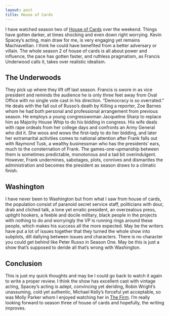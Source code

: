```yaml
---
layout: post
title: House of Cards
---
```

I have watched season two of [House of Cards][1] over the weekend. Things have gotten darker, at times shocking and even down right worrying. Kevin Spacey&#8217;s acting, main draw for me, is very engaging yet remains Machiavellian. I think he could have benefited from a better adversary or villain. The whole season 2 of house of cards is all about power and influence, the pace has gotten faster, and ruthless pragmatism, as Francis Underwood calls it, takes over realistic idealism. 

## The Underwoods 

They pick up where they lift off last season. Francis is swore in as vice president and reminds the audience he is only three feet away from Oval Office with no single vote cast in his direction. &#8220;Democracy is so overrated.&#8221; He deals with the fall out of Russo&#8217;s death by Killing a reporter, Zoe Barnes whom he had both personal and professional arrangement from previous season. He employs a young congresswoman Jacqueline Sharp to replace him as Majority House Whip to do his bidding in congress. His wife deals with rape ordeals from her college days and confronts an Army General who did it. She woos and wows the first-lady to do her bidding, and later her extramarital activities comes to national attention after Frank falls out with Raymond Tusk, a wealthy businessman who has the presidents&#8217; ears, much to the consternation of Frank. The games-one-upmanship between them is sometimes predictable, monotonous and a tad bit overindulgent. However, Frank undermines, sabotages, plots, connives and dismantles the administration and becomes the president as season draws to a climatic finish.

## Washington 

I have never been to Washington but from what I saw from house of cards, the population consist of paranoid secret service staff, politicians with dour, drab and cliched talk, a lone yet erratic president, an overzealous press, uptight hookers, a feeble and docile military, black people in the projects with nothing to do and worryingly the VP is running rings around these people, which makes his success all the more expected. May be the writers have put a lot of issues together that they turned the whole show into subplots, dill dallying between issues and characters. There is no character you could get behind like Peter Russo in Season One. May be this is just a show that&#8217;s supposed to deride all that&#8217;s wrong with Washington.

## Conclusion 

This is just my quick thoughts and may be I could go back to watch it again to write a proper review. I think the show has excellent cast with vintage acting, Spacey&#8217;s acting is adept, convincing yet deriding, Robin Wright&#8217;s unassuming, cold yet authentic, Michael Kelly&#8217;s forceful yet acceptable, so was Molly Parker whom I enjoyed watching her in [The Firm][2]. I&#8217;m really looking forward to season three of house of cards and hopefully, the writing improves.

 [1]: http://en.wikipedia.org/wiki/House_of_Cards_(U.S._TV_series)
 [2]: http://en.wikipedia.org/wiki/The_Firm_(2012_TV_series)
